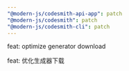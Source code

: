 ```yaml
---
"@modern-js/codesmith-api-app": patch
"@modern-js/codesmith": patch
"@modern-js/codesmith-cli": patch
---
```


feat: optimize generator download

feat: 优化生成器下载
